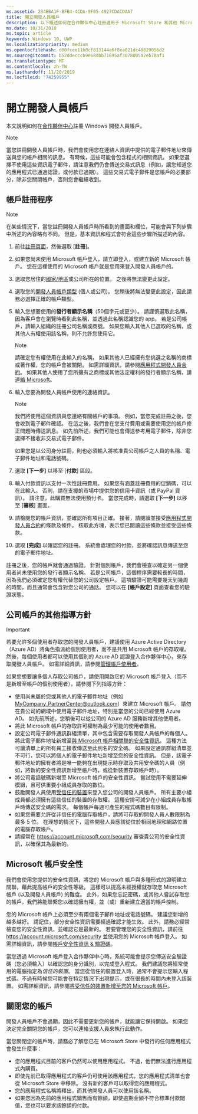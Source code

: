 ```yaml
---
ms.assetid: 284EBA1F-BFB4-4CDA-9F05-4927CDACDAA7
title: 開立開發人員帳戶
description: 以下概述如何在合作夥伴中心註冊適用于 Microsoft Store 和其他 Microsoft 程式的 Windows 開發人員帳戶。
ms.date: 10/31/2018
ms.topic: article
keywords: Windows 10, UWP
ms.localizationpriority: medium
ms.openlocfilehash: d00fcee11b8cf813144a6f8ea021dc40829056d2
ms.sourcegitcommit: b52ddecccb9e68dbb71695af3078005a2eb78af1
ms.translationtype: MT
ms.contentlocale: zh-TW
ms.lasthandoff: 11/20/2019
ms.locfileid: "74259955"
---
```

# <a name="opening-a-developer-account"></a>開立開發人員帳戶

本文說明如何在[合作夥伴中心](https://partner.microsoft.com/dashboard)註冊 Windows 開發人員帳戶。

> [!NOTE]
> 當您註冊開發人員帳戶時，我們會使用您在連絡人資訊中提供的電子郵件地址來傳送與您的帳戶相關的訊息。 有時候，這些可能會包含程式的相關資訊。 如果您選擇不[](https://account.microsoft.com/account/Account?ru=https%3A%2F%2Faccount.microsoft.com%2Fprofile%2Fcontact-info&destrt=profile-landing)使用這些資訊電子郵件，請注意我們仍會傳送交易式訊息（例如，讓您知道您的應用程式已通過認證，或付款已過期）。 這些交易式電子郵件是您帳戶的必要部分，除非您關閉帳戶，否則您會繼續收到。

## <a name="the-account-signup-process"></a>帳戶註冊程序

> [!NOTE]
> 在某些情況下，當您註冊開發人員帳戶時所看到的畫面和欄位，可能會與下列步驟中所述的內容略有不同。 但是，基本資訊和程式會符合這些步驟所描述的內容。

1.  前往[註冊頁面](https://developer.microsoft.com/store/register)，然後選取 [**註冊**]。
2.  如果您尚未使用 Microsoft 帳戶登入，請立即登入，或建立新的 Microsoft 帳戶。 您在這裡使用的 Microsoft 帳戶就是您用來登入開發人員帳戶的。
3.  選取您居住的[國家/地區](account-types-locations-and-fees.md#developer-account-and-app-submission-markets)或公司所在的位置。 之後將無法變更此設定。
4.  選取您的[開發人員帳戶類型](account-types-locations-and-fees.md) (個人或公司)。 您稍後將無法變更此設定，因此請務必選擇正確的帳戶類型。
5.  輸入您想要使用的**發行者顯示名稱**（50個字元或更少）。 請謹慎選取此名稱，因為客戶會在瀏覽時看到此名稱，並透過此名稱認識您的 app。 若是公司帳戶，請輸入組織的註冊公司名稱或商號。 如果您輸入其他人已選取的名稱，或其他人有權使用該名稱，則不允許您使用它。

    > [!NOTE]
    > 請確定您有權使用在此輸入的名稱。 如果其他人已經擁有您挑選之名稱的商標或著作權，您的帳戶會被關閉。 如需詳細資訊，請參閱[應用程式開發人員合約](https://docs.microsoft.com/legal/windows/agreements/app-developer-agreement)。 如果其他人使用了您所擁有之商標或其他法定權利的發行者顯示名稱，請[連絡 Microsoft](https://www.microsoft.com/info/cpyrtInfrg.html)。    

6.  輸入您要為開發人員帳戶使用的連絡資訊。

    > [!NOTE]
    > 我們將使用這個資訊與您連絡有關帳戶的事項。 例如，當您完成註冊之後，您會收到電子郵件確認。 在這之後，我們會在您支付費用或需要使用您的帳戶修正問題時傳送訊息。 如先前所述，我們可能也會傳送參考用電子郵件，除非您選擇不接收非交易式電子郵件。

    如果您是以公司身分註冊，則也必須輸入將核准貴公司帳戶之人員的名稱、電子郵件地址和電話號碼。

7.  選取 **[下一步]** 以移至 [**付款**] 區段。

8.  輸入付款資訊以支付一次性註冊費用。 如果您有涵蓋註冊費用的促銷碼，可以在此輸入。 否則，請在支援的市場中提供您的信用卡資訊（或 PayPal 資訊）。 請注意，此購買無法使用預付卡。 當您完成時，請選取 **[下一步]** 以移至 [**審核**] 畫面。

9.  請檢閱您的帳戶資訊，並確認所有項目正確。 接著，請閱讀並接受[應用程式開發人員合約](https://docs.microsoft.com/legal/windows/agreements/app-developer-agreement)的條款及條件。 核取此方塊，表示您已閱讀這些條款並接受這些條款。

10.  選取 **[完成]** 以確認您的註冊。 系統會處理您的付款，並將確認訊息傳送至您的電子郵件地址。

註冊之後，您的帳戶就會通過驗證。 針對個別帳戶，我們會檢查以確定另一個使用者尚未使用您的發行者顯示名稱。 若是公司帳戶，這個程序需要較長的時間，因為我們必須確定您有權代替您的公司設定帳戶。 這項驗證可能需要幾天到幾周的時間，而且通常會包含對您公司的通話。 您可以在 **\[帳戶設定\]** 頁面查看您的驗證狀態。


## <a name="additional-guidelines-for-company-accounts"></a>公司帳戶的其他指導方針

> [!IMPORTANT]
> 若要允許多個使用者存取您的開發人員帳戶，建議使用 Azure Active Directory （Azure AD）將角色指派給個別使用者，而不是共用 Microsoft 帳戶的存取權。 然後，每個使用者都可以使用其個別的 Azure AD 認證登入合作夥伴中心，來存取開發人員帳戶。 如需詳細資訊，請參閱[管理帳戶使用者](manage-account-users.md)。

如果您想要讓多個人存取公司帳戶，請使用開啟它的 Microsoft 帳戶登入（而不是新增至帳戶的個別使用者），請參閱下列指導方針：

-   使用尚未屬於您或其他人的電子郵件地址（例如 MyCompany_PartnerCenter@outlook.com）來建立 Microsoft 帳戶。 請勿在貴公司的網域中使用電子郵件地址，特別是當您的公司已經使用 Azure AD。 如先前所述，您稍後可以從公司的 Azure AD 服務新增其他使用者。
-   將此 Microsoft 帳戶的存取許可權制為最少可能的使用者數目。
-   設定公司電子郵件通訊群組清單，其中包含需要存取開發人員帳戶的每個人。 將此電子郵件地址新增至[與 Microsoft 帳戶相關聯的安全性資訊](https://account.microsoft.com/security)。 這種方法可讓清單上的所有員工接收傳送至此別名的安全碼。 如果設定通訊群組清單並不可行，您可以將個人的電子郵件地址新增至您的安全性資訊。 但是，該電子郵件地址的擁有者將是唯一能夠在出現提示時存取及共用安全碼的人員（例如，將新的安全性資訊新增至帳戶時，或從新裝置存取帳戶時）。
-   將公司電話號碼新增至 Microsoft 帳戶的安全性資訊。 嘗試使用不需要延伸模組，且可供重要小組成員存取的數位。
-   鼓勵開發人員使用[受信任的裝置](https://support.microsoft.com/help/12369/microsoft-account-add-a-trusted-device)來登入您公司的開發人員帳戶。 所有主要小組成員都必須擁有這些信任的裝置的存取權。 這種安排可減少在小組成員存取帳戶時傳送安全碼的需求。 每個帳戶每週可產生的程式碼數目有限制。
-   如果您需要允許從非信任的電腦存取帳戶，請將可存取的開發人員人數限制為最多 5 位。 在理想的情況下，這些開發人員應該從位於相同地理和網路位置的電腦存取帳戶。
-   請經常在 https://account.microsoft.com/security 審查貴公司的安全性資訊，以確保其為最新的。


## <a name="microsoft-account-security"></a>Microsoft 帳戶安全性

我們會使用您提供的安全性資訊，將您的 Microsoft 帳戶與多種形式的證明建立關聯，藉此提高帳戶的安全性等級。 這樣可以提高未經授權就存取您 Microsoft 帳戶 (以及開發人員帳戶) 的難度。 此外，如果您忘記密碼，或其他人嘗試存取您的帳戶，我們將能聯繫您以確認擁有權，並（或）重新建立適當的帳戶控制。

您的 Microsoft 帳戶上必須至少有兩個電子郵件地址或電話號碼。 建議您新增的越多越好。 請記住，部分安全性資訊需要經過確認才能生效。 此外，請務必經常檢查您的安全性資訊，並確認它是最新的。 若要管理您的安全性資訊，請前往 https://account.microsoft.com/security 並使用您的 Microsoft 帳戶登入。 如需詳細資訊，請參閱[帳戶安全性資訊 & 驗證碼](https://support.microsoft.com/help/12428/microsoft-account-security-info-verification-codes)。

當您透過 Microsoft 帳戶登入合作夥伴中心時，系統可能會提示您傳送安全驗證碼（您必須輸入）以確認您的身分識別，以完成登入程式。 我們建議您將經常使用的電腦指定為*信任的裝置*。 當您從信任的裝置登入時，通常不會提示您輸入程式碼，不過有時候您可能會在特定情況下出現提示，或在很長的時間內未登入該裝置。 如需詳細資訊，請參閱[將受信任的裝置新增至您的 Microsoft 帳戶](https://support.microsoft.com/help/12369/microsoft-account-add-a-trusted-device)。


## <a name="closing-your-account"></a>關閉您的帳戶

開發人員帳戶不會過期，因此不需要更新您的帳戶，就能讓它保持開啟。 如果您決定完全關閉您的帳戶，您可以連絡支援人員來執行此動作。

當您關閉您的帳戶時，請務必了解您已在 Microsoft Store 中發行的任何應用程式會發生什麼事：

-   您的應用程式目前的客戶仍然可以使用應用程式。 不過，他們無法進行應用程式內購買。
-   即使先前已取得應用程式的客戶仍可使用該應用程式，您的應用程式清單也會從 Microsoft Store 中移除。 沒有新的客戶可以取得您的應用程式。
-   您的應用程式名稱將釋出，而其他開發人員可以使用該名稱。
-   如果您因為先前的應用程式銷售而有餘額，即使逾期金額不符合標準付款閾值，您也可以要求該餘額的付款。
